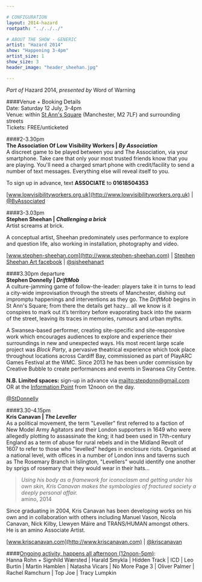 ```yaml
---

# CONFIGURATION
layout: 2014-hazard
rootpath: "../../../"

# ABOUT THE SHOW - GENERIC
artist: "Hazard 2014"
show: "Happening 3-4pm"
artist_size: 1
show_size: 3
header_image: "header_sheehan.jpg"

---
```

*Part of* Hazard 2014, *presented by* Word of Warning       
     
####Venue + Booking Details        
Date: Saturday 12 July, 3-4pm       
Venue: within [St Ann's Square](http://bit.ly/1wrGmvW) (Manchester, M2 7LF) and surrounding streets       
Tickets: FREE/unticketed       
         
####2-3.30pm             
**The Association Of Low Visibility Workers | *By Association***               
A discreet game to be played between you and The Association, via your smartphone. Take care that only your most trusted friends know that you are playing. You'll need a charged smart phone with credit/facility to send a number of text messages. Everything else will reveal itself to you.    
          
To sign up in advance, text **ASSOCIATE** to **01618504353**    
              
[www.lowvisibilityworkers.org.uk](http://www.lowvisibilityworkers.org.uk) | [@ByAssociated](http://twitter.com/ByAssociated)            
               
####3-3.03pm               
**Stephen Sheehan | *Challenging a brick***             
Artist screams at brick.            
            
A conceptual artist, Sheehan predominately uses performance to explore and question life, also working in installation, photography and video.                 
              
[www.stephen-sheehan.com](http://www.stephen-sheehan.com) | [Stephen Sheehan Art facebook](http://www.facebook.com/StephenSheehanArt) | [@sjsheehanart](http://twitter.com/sjsheehanart)              
              
####3.30pm departure                
**Stephen Donnelly | *DriftMob***               
A culture-jamming game of follow-the-leader: players take it in turns to lead a city-wide improvisation through the streets of Manchester, dishing out impromptu happenings and interventions as they go. The *DriftMob* begins in St Ann's Square; from there the details get hazy… all we know is it conspires to mark out it’s territory before evaporating back into the swarm of the street, leaving its traces in memories, rumours and urban myths.                 
                
A Swansea-based performer, creating site-specific and site-responsive work which encourages audiences to explore and experience their surroundings in new and unexpected ways. His most recent large scale project was *Block Party*, a pervasive theatrical experience which took place throughout locations across Cardiff Bay, commissioned as part of PlayARC Games Festival at the WMC. Since 2013 he has been under commission by Creative Bubble to create performances and events in Swansea City Centre.           

**N.B. Limited spaces:** sign-up in advance via <mailto:stepdonn@gmail.com> OR at the [Information Point](http://bit.ly/1wrGmvW) from 12noon on the day.      
                
[@StDonnelly](http://twitter.com/StDonnelly)           
               
####3.30-4.15pm              
**Kris Canavan | *The Leveller***                
As a political movement, the term "Leveller" first referred to a faction of New Model Army Agitators and their London supporters in 1649 who were allegedly plotting to assassinate the king; it had been used in 17th-century England as a term of abuse for rural rebels and in the Midland Revolt of 1607 to refer to those who "levelled" hedges in enclosure riots. Organised at a national level, with offices in a number of London inns and taverns such as The Rosemary Branch in Islington, "Levellers" would identify one another by sprigs of rosemary that they would wear in their hats…              
            
>*Using his body as a framework for iconoclasm and getting under his own skin, Kris Canavan makes the symbologies of fractured society a deeply personal affair.*<br>amino, 2014                
               
Since graduating in 2004, Kris Canavan has been developing works on his own and in collaboration with others including Manuel Vason, Nicola Canavan, Nick Kilby, Llewyen Máire and TRANS/HUMAN amongst others. He is an amino Associate Artist.          
                
[www.kriscanavan.com](http://www.kriscanavan.com) | [@kriscanavan](http://twitter.com/kriscanavan)               
                 
####[Ongoing activity, happens all afternoon (12noon-5pm)](/current/2014-hazard/ongoing):                
Hanna Rohn + Signhild Wærsted | Harald Smykla | Hidden Track | ICD | Leo Burtin | Martin Hamblen | Natasha Vicars | No More Page 3 | Oliver Palmer | Rachel Ramchurn | Top Joe | Tracy Lumpkin
